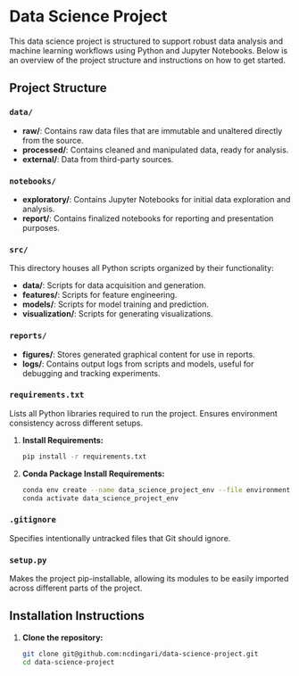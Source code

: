 # Data Science Project

This data science project is structured to support robust data analysis and machine learning workflows using Python and Jupyter Notebooks. Below is an overview of the project structure and instructions on how to get started.

## Project Structure

### `data/`
- **raw/**: Contains raw data files that are immutable and unaltered directly from the source.
- **processed/**: Contains cleaned and manipulated data, ready for analysis.
- **external/**: Data from third-party sources.

### `notebooks/`
- **exploratory/**: Contains Jupyter Notebooks for initial data exploration and analysis.
- **report/**: Contains finalized notebooks for reporting and presentation purposes.

### `src/`
This directory houses all Python scripts organized by their functionality:
- **data/**: Scripts for data acquisition and generation.
- **features/**: Scripts for feature engineering.
- **models/**: Scripts for model training and prediction.
- **visualization/**: Scripts for generating visualizations.

### `reports/`
- **figures/**: Stores generated graphical content for use in reports.
- **logs/**: Contains output logs from scripts and models, useful for debugging and tracking experiments.

### `requirements.txt`
Lists all Python libraries required to run the project. Ensures environment consistency across different setups.
1. **Install Requirements:**
   ```bash
   pip install -r requirements.txt
2. **Conda Package Install Requirements:**
   ```bash
   conda env create --name data_science_project_env --file environment.yaml
   conda activate data_science_project_env 
   
### `.gitignore`
Specifies intentionally untracked files that Git should ignore.

### `setup.py`
Makes the project pip-installable, allowing its modules to be easily imported across different parts of the project.

## Installation Instructions

1. **Clone the repository:**
   ```bash
   git clone git@github.com:ncdingari/data-science-project.git
   cd data-science-project
